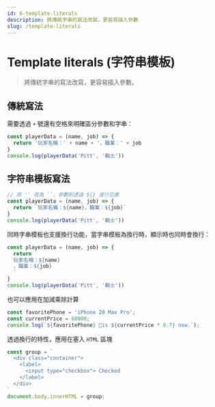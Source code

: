 ```yaml
---
id: 6-template-literals
description: 將傳統字串的寫法改寫，更容易插入參數
slug: /template-literals
---
```


# Template literals (字符串模板)

> 將傳統字串的寫法改寫，更容易插入參數。

## 傳統寫法

需要透過 `+` 號還有空格來明確區分參數和字串：

```javascript
const playerData = (name, job) => {
  return '玩家名稱：' + name + '，職業：' + job
}
console.log(playerData('Pitt', '戰士'))
```

## 字符串模板寫法

```javascript
// 將 '' 改為 ``，參數則透過 ${} 進行包裹
const playerData = (name, job) => {
  return `玩家名稱：${name}，職業：${job}`
}
console.log(playerData('Pitt', '戰士'))
```

同時字串模板也支援換行功能，當字串模板為換行時，顯示時也同時會換行：

```javascript
const playerData = (name, job) => {
  return `
  玩家名稱：${name}
  ，職業：${job}
  `
}
console.log(playerData('Pitt', '戰士'))
```

也可以應用在加減乘除計算

```javascript
const favoritePhone = 'iPhone 20 Max Pro';
const currentPrice = 60000;
console.log(`${favoritePhone} is ${currentPrice * 0.7} now.`);
```

透過換行的特性，應用在塞入 `HTML` 區塊

```javascript
const group = `
  <div class="container">
    <label>
      <input type="checkbox"> Checked
    </label>
  </div>
`
document.body.innerHTML = group;
```
